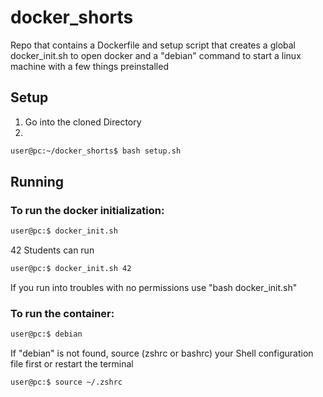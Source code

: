 # docker_shorts
Repo that contains a Dockerfile and setup script that creates a global docker_init.sh to open docker and a "debian" command to start a linux machine with a few things preinstalled

## Setup
1. Go into the cloned Directory
2.
```bash
user@pc:~/docker_shorts$ bash setup.sh
```

## Running
### To run the docker initialization:
```bash
user@pc:$ docker_init.sh
```

42 Students can run
```bash
user@pc:$ docker_init.sh 42
```

If you run into troubles with no permissions use "bash docker_init.sh"

### To run the container:
```bash
user@pc:$ debian
```
If "debian" is not found, source (zshrc or bashrc) your Shell configuration file first or restart the terminal
```bash
user@pc:$ source ~/.zshrc
```
